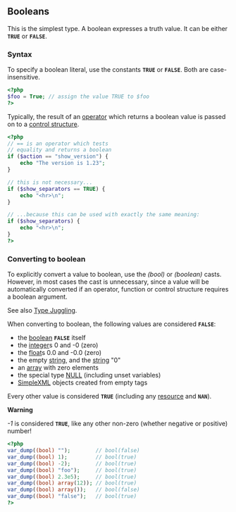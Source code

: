 Booleans
--------

This is the simplest type. A <span class="type">boolean</span> expresses
a truth value. It can be either **`TRUE`** or **`FALSE`**.

### Syntax

To specify a <span class="type">boolean</span> literal, use the
constants **`TRUE`** or **`FALSE`**. Both are case-insensitive.

``` php
<?php
$foo = True; // assign the value TRUE to $foo
?>
```

Typically, the result of an
<a href="/language/operators.html" class="link">operator</a> which
returns a <span class="type">boolean</span> value is passed on to a
<a href="/language/control-structures.html" class="link">control structure</a>.

``` php
<?php
// == is an operator which tests
// equality and returns a boolean
if ($action == "show_version") {
    echo "The version is 1.23";
}

// this is not necessary...
if ($show_separators == TRUE) {
    echo "<hr>\n";
}

// ...because this can be used with exactly the same meaning:
if ($show_separators) {
    echo "<hr>\n";
}
?>
```

### Converting to boolean

To explicitly convert a value to <span class="type">boolean</span>, use
the *(bool)* or *(boolean)* casts. However, in most cases the cast is
unnecessary, since a value will be automatically converted if an
operator, function or control structure requires a <span
class="type">boolean</span> argument.

See also
<a href="/language/types/type-juggling.html" class="link">Type Juggling</a>.

When converting to <span class="type">boolean</span>, the following
values are considered **`FALSE`**:

-   <span class="simpara"> the
    <a href="/language/types/boolean.html" class="link">boolean</a>
    **`FALSE`** itself </span>
-   <span class="simpara"> the
    <a href="/language/types/integer.html" class="link">integer</a>s 0
    and -0 (zero) </span>
-   <span class="simpara"> the
    <a href="/language/types/float.html" class="link">float</a>s 0.0 and
    -0.0 (zero) </span>
-   <span class="simpara"> the empty
    <a href="/language/types/string.html" class="link">string</a>, and
    the <a href="/language/types/string.html" class="link">string</a>
    "0" </span>
-   <span class="simpara"> an
    <a href="/language/types/array.html" class="link">array</a> with
    zero elements </span>
-   <span class="simpara"> the special type
    <a href="/language/types/null.html" class="link">NULL</a> (including
    unset variables) </span>
-   <span class="simpara">
    <a href="/ref/simplexml.html" class="link">SimpleXML</a> objects
    created from empty tags </span>

Every other value is considered **`TRUE`** (including any
<a href="/language/types/resource.html" class="link">resource</a> and
**`NAN`**).

**Warning**

*-1* is considered **`TRUE`**, like any other non-zero (whether negative
or positive) number!

``` php
<?php
var_dump((bool) "");        // bool(false)
var_dump((bool) 1);         // bool(true)
var_dump((bool) -2);        // bool(true)
var_dump((bool) "foo");     // bool(true)
var_dump((bool) 2.3e5);     // bool(true)
var_dump((bool) array(12)); // bool(true)
var_dump((bool) array());   // bool(false)
var_dump((bool) "false");   // bool(true)
?>
```
